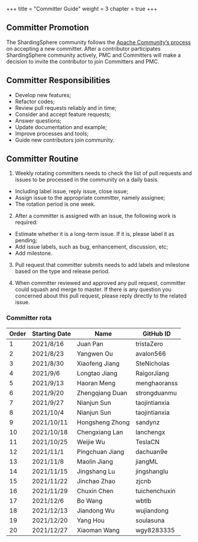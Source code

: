 +++
title = "Committer Guide"
weight = 3
chapter = true
+++

## Committer Promotion

The ShardingSphere community follows the [Apache Community’s process](http://community.apache.org/newcommitter.html) on accepting a new committer.
After a contributor participates ShardingSphere community actively, PMC and Committers will make a decision to invite the contributor to join Committers and PMC.

## Committer Responsibilities

 - Develop new features;
 - Refactor codes;
 - Review pull requests reliably and in time;
 - Consider and accept feature requests;
 - Answer questions;
 - Update documentation and example;
 - Improve processes and tools;
 - Guide new contributors join community.


##  Committer Routine

1. Weekly rotating committers needs to check the list of pull requests and issues to be processed in the community on a daily basis.

 - Including label issue, reply issue, close issue;
 - Assign issue to the appropriate committer, namely assignee;
 - The rotation period is one week. 
 
2. After a committer is assigned with an issue, the following work is required:

 - Estimate whether it is a long-term issue. If it is, please label it as pending;
 - Add issue labels, such as bug, enhancement, discussion, etc;
 - Add milestone.
 
3. Pull request that committer submits needs to add labels and milestone based on the type and release period.

4. When committer reviewed and approved any pull request, committer could squash and merge to master. If there is any question you concerned about this pull request, please reply directly to the related issue.

### Committer rota

| Order | Starting Date | Name            | GitHub ID     |
| ----- | ------------- | --------------- | ------------- |
| 1     | 2021/8/16     | Juan Pan        | tristaZero    |
| 2     | 2021/8/23     | Yangwen Ou      | avalon566     |
| 3     | 2021/8/30     | Xiaofeng Jiang  | SteNicholas   |
| 4     | 2021/9/6      | Longtao Jiang   | RaigorJiang   |
| 5     | 2021/9/13     | Haoran Meng     | menghaoranss  |
| 6     | 2021/9/20     | Zhengqiang Duan | strongduanmu  |
| 7     | 2021/9/27     | Nianjun Sun     | taojintianxia |
| 8     | 2021/10/4     | Nianjun Sun     | taojintianxia |
| 9     | 2021/10/11    | Hongsheng Zhong | sandynz       |
| 10    | 2021/10/18    | Chengxiang Lan  | lanchengx     |
| 11    | 2021/10/25    | Weijie Wu       | TeslaCN       |
| 12    | 2021/11/1     | Pingchuan Jiang | dachuan9e     |
| 13    | 2021/11/8     | Maolin Jiang    | jiangML       |
| 14    | 2021/11/15    | Jingshang Lu    | jingshanglu   |
| 15    | 2021/11/22    | Jinchao Zhao    | zjcnb         |
| 16    | 2021/11/29    | Chuxin Chen     | tuichenchuxin |
| 17    | 2021/12/6     | Bo Wang         | wbtlb         |
| 18    | 2021/12/13    | Jiandong Wu     | wujiandong    |
| 19    | 2021/12/20    | Yang Hou        | soulasuna     |
| 20    | 2021/12/27    | Xiaoman Wang    | wgy8283335    |